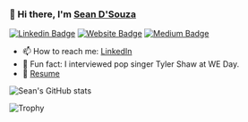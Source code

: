 ### 👋 Hi there, I'm [Sean D'Souza](https://seendsouza.github.io/)

[![Linkedin Badge](https://img.shields.io/badge/-LinkedIn-0e76a8?style=flat-square&logo=Linkedin&logoColor=white)](https://linkedin.com/in/seendsouza)
[![Website Badge](https://img.shields.io/badge/Website-3b5998?style=flat-square&logo=google-chrome&logoColor=white)](https://seendsouza.github.io)
[![Medium Badge](https://img.shields.io/badge/medium-%2312100E.svg?&style=for-square&logo=medium&logoColor=white)](https://medium.com/@seendsouza)

- :mailbox: How to reach me: [LinkedIn](https://www.linkedin.com/in/seendsouza/)
- :circus_tent: Fun fact: I interviewed pop singer Tyler Shaw at WE Day.
-  :page_facing_up:  [Resume](https://storage.googleapis.com/seendsouza-bucket-0/sean-dsouza-resume.pdf)



![Sean's GitHub stats](https://github-readme-stats.vercel.app/api?username=seendsouza&show_icons=true&include_all_commits=true&count_private=true&theme=radical&layout=compact)

![Trophy](https://github-profile-trophy.vercel.app/?username=seendsouza&theme=radical&layout=compact)
<!--
**seendsouza/seendsouza** is a ✨ _special_ ✨ repository because its `README.md` (this file) appears on your GitHub profile.

Here are some ideas to get you started:

- 🔭 I’m currently working on ...
- 🌱 I’m currently learning ...
- 👯 I’m looking to collaborate on ...
- 🤔 I’m looking for help with ...
- 💬 Ask me about ...
- 📫 How to reach me: ...
- 😄 Pronouns: ...
- ⚡ Fun fact: ...
-->
